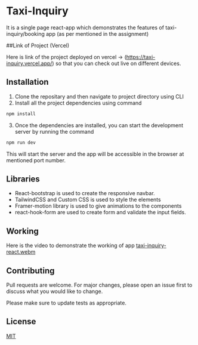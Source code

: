 # Taxi-Inquiry

It is a single page react-app which demonstrates the features of taxi-inquiry/booking app (as per mentioned in the assignment)

##Link of Project (Vercel)

Here is link of the project deployed on vercel -> (https://taxi-inquiry.vercel.app/) so that you can check out live on different devices.

## Installation

1. Clone the repositary and then navigate to project directory using CLI
2. Install all the project dependencies using command
```bash
npm install
```
3. Once the dependencies are installed, you can start the development server by running the command
```bash
npm run dev
```
This will start the server and the app will be accessible in the browser at mentioned port number.

## Libraries

* React-bootstrap is used to create the responsive navbar.
* TailwindCSS and Custom CSS is used to style the elements
* Framer-motion library is used to give animations to the components
* react-hook-form are used to create form and validate the input fields.

## Working
Here is the video to demonstrate the working of app
[taxi-inquiry-react.webm](https://user-images.githubusercontent.com/81821878/233685494-fad57cc9-22f8-4934-9831-2abd6fa852c4.webm)

## Contributing

Pull requests are welcome. For major changes, please open an issue first
to discuss what you would like to change.

Please make sure to update tests as appropriate.

## License

[MIT](https://github.com/ishan249/taxi-inquiry/blob/master/LICENSE)
